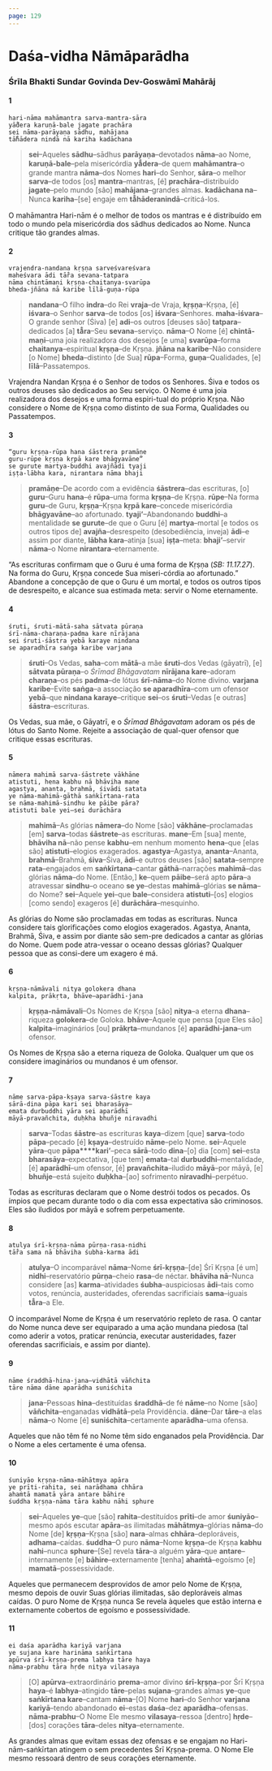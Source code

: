 ```yaml
---
page: 129
---
```


# Daśa-vidha Nāmāparādha

### Śrīla Bhakti Sundar Govinda Dev-Goswāmī Mahārāj

#### 1

    hari-nāma mahāmantra sarva-mantra-sāra
    yā̐dera karuṇā-bale jagate prachāra
    sei nāma-parāyaṇa sādhu, mahājana
    tā̐hādera nindā nā kariha kadāchana

> **sei**–Aqueles **sādhu**–sādhus **parāyaṇa**–devotados **nāma**–ao Nome, **karuṇā-bale**–pela misericórdia **yā̐dera**–de quem **mahāmantra**–o grande mantra **nāma**–dos Nomes **hari**–do Senhor, **sāra**–o melhor **sarva**–de todos [os] **mantra**–mantras, [é] **prachāra**–distribuído **jagate**–pelo mundo [são] **mahājana**–grandes almas. **kadāchana na**–Nunca **kariha**–[se] engaje em **tā̐hāderanindā**–criticá-los.

O mahāmantra Hari-nām é o melhor de todos os mantras e é distribuído em todo o mundo pela misericórdia dos sādhus dedicados ao Nome. Nunca critique tão grandes almas.

#### 2

    vrajendra-nandana kṛṣṇa sarveśvareśvara
    maheśvara ādi tā̐ra sevana-tatpara
    nāma chintāmaṇi kṛṣṇa-chaitanya-svarūpa
    bheda-jñāna nā karibe līlā-guṇa-rūpa

> **nandana**–O filho **indra**–do Rei **vraja**–de Vraja, **kṛṣṇa**–Kṛṣṇa, [é] **iśvara**–o Senhor **sarva**–de todos [os] **iśvara**–Senhores. **maha-iśvara**–O grande senhor (Śiva) [e] **adi**–os outros [deuses são] **tatpara**–dedicados [a] **tā̐ra**–Seu **sevana**–serviço. **nāma**–O Nome [é] **chintā-maṇi**–uma joia realizadora dos desejos [e uma] **svarūpa**–forma **chaitanya**–espiritual **kṛṣṇa**–de Kṛṣṇa. **jñāna na karibe**–Não considere [o Nome] **bheda**–distinto [de Sua] **rūpa**–Forma, **guṇa**–Qualidades, [e] **līlā**–Passatempos.

Vrajendra Nandan Kṛṣṇa é o Senhor de todos os Senhores. Śiva e todos os outros deuses são dedicados ao Seu serviço. O Nome é uma joia realizadora dos desejos e uma forma espiri-tual do próprio Kṛṣṇa. Não considere o Nome de Kṛṣṇa como distinto de sua Forma, Qualidades ou Passatempos.

#### 3

    “guru kṛṣṇa-rūpa hana śāstrera pramāṇe
    guru-rūpe kṛṣṇa kṛpā kare bhāgyavāne”
    se gurute martya-buddhi avajñādi tyaji
    iṣṭa-lābha kara, nirantara nāma bhaji

> **pramāṇe**–De acordo com a evidência **śāstrera**–das escrituras, [o] **guru**–Guru **hana**–é **rūpa**–uma forma **kṛṣṇa**–de Kṛṣṇa. **rūpe**–Na forma **guru**–de Guru, **kṛṣṇa**–Kṛṣṇa **kṛpā kare**–concede misericórdia **bhāgyavāne**–ao afortunado. **tyaji’**–Abandonando **buddhi**–a mentalidade **se gurute**–de que o Guru [é] **martya**–mortal [e todos os outros tipos de] **avajña**–desrespeito (desobediência, inveja) **ādi**–e assim por diante, **lābha kara**–atinja [sua] **iṣṭa**–meta: **bhaji’**–servir **nāma**–o Nome **nirantara**–eternamente.

“As escrituras confirmam que o Guru é uma forma de Kṛṣṇa (*SB: 11.17.27*). Na forma do Guru, Kṛṣṇa concede Sua miseri-córdia ao afortunado.” Abandone a concepção de que o Guru é um mortal, e todos os outros tipos de desrespeito, e alcance sua estimada meta: servir o Nome eternamente.

#### 4

    śruti, śruti-mātā-saha sātvata pūraṇa
    śrī-nāma-charaṇa-padma kare nīrājana
    sei śruti-śāstra yebā karaye nindana
    se aparadhīra saṅga karibe varjana

> **śruti**–Os Vedas, **saha**–com **mātā**–a mãe **śruti**–dos Vedas (gāyatrī), [e] **sātvata pūraṇa**–o *Śrīmad Bhāgavatam* **nīrājana kare**–adoram **charaṇa**–os pés **padma**–de lótus **śrī-nāma**–do Nome divino. **varjana karibe**–Evite **saṅga**–a associação **se aparadhīra**–com um ofensor **yebā**–que **nindana karaye**–critique **sei**–os **śruti**–Vedas [e outras] **śāstra**–escrituras.

Os Vedas, sua mãe, o Gāyatrī, e o *Śrīmad Bhāgavatam* adoram os pés de lótus do Santo Nome. Rejeite a associação de qual-quer ofensor que critique essas escrituras.

#### 5

    nāmera mahimā sarva-śāstrete vākhāne
    atistuti, hena kabhu nā bhāviha mane
    agastya, ananta, brahmā, śivādi satata
    ye nāma-mahimā-gāthā saṅkīrtana-rata
    se nāma-mahimā-sindhu ke pāibe pāra?
    atistuti bale yei—sei durāchāra

> **mahimā**–As glórias **nāmera**–do Nome [são] **vākhāne**–proclamadas [em] **sarva**–todas **śāstrete**–as escrituras. **mane**–Em [sua] mente, **bhāviha nā**–não pense **kabhu**–em nenhum momento **hena**–que [elas são] **atistuti**–elogios exagerados. **agastya**–Agastya, **ananta**–Ananta, **brahmā**–Brahmā, **śiva**–Śiva, **ādi**–e outros deuses [são] **satata**–sempre **rata**–engajados em **saṅkīrtana**–cantar **gāthā**–narrações **mahimā**–das glórias **nāma**–do Nome. [Então,] **ke**–quem **pāibe**–será apto **pāra**–a atravessar **sindhu**–o oceano **se ye**–destas **mahimā**–glórias **se nāma**–do Nome? **sei**–Aquele **yei**–que **bale**–considera **atistuti**–[os] elogios [como sendo] exageros [é] **durāchāra**–mesquinho.

As glórias do Nome são proclamadas em todas as escrituras. Nunca considere tais glorificações como elogios exagerados. Agastya, Ananta, Brahmā, Śiva, e assim por diante são sem-pre dedicados a cantar as glórias do Nome. Quem pode atra-vessar o oceano dessas glórias? Qualquer pessoa que as consi-dere um exagero é má.

#### 6

    kṛṣṇa-nāmāvali nitya golokera dhana
    kalpita, prākṛta, bhāve—aparādhi-jana

> **kṛṣṇa-nāmāvali**–Os Nomes de Kṛṣṇa [são] **nitya**–a eterna **dhana**–riqueza **golokera**–de Goloka. **bhāve**–Aquele que pensa [que Eles são] **kalpita**–imaginários [ou] **prākṛta**–mundanos [é] **aparādhi-jana**–um ofensor.

Os Nomes de Kṛṣṇa são a eterna riqueza de Goloka. Qualquer um que os considere imaginários ou mundanos é um ofensor.

#### 7

    nāme sarva-pāpa-kṣaya sarva-śāstre kaya
    sārā-dina pāpa kari sei bharasāya—
    emata durbuddhi yāra sei aparādhī
    māyā-pravañchita, duḥkha bhuñje niravadhi

> **sarva**–Todas **śāstre**–as escrituras **kaya**–dizem [que] **sarva**–todo **pāpa**–pecado [é] **kṣaya**–destruído **nāme**–pelo Nome. **sei**–Aquele **yāra**–que **pāpa****kari’**–peca **sārā**–todo **dina**–[o] dia [com] **sei**–esta **bharasāya**–expectativa, [que tem] **emata**–tal **durbuddhi**–mentalidade, [é] **aparādhī**–um ofensor, [é] **pravañchita**–iludido **māyā**–por māyā, [e] **bhuñje**–está sujeito **duḥkha**–[ao] sofrimento **niravadhi**–perpétuo.

Todas as escrituras declaram que o Nome destrói todos os pecados. Os ímpios que pecam durante todo o dia com essa expectativa são criminosos. Eles são iludidos por māyā e sofrem perpetuamente.

#### 8

    atulya śrī-kṛṣṇa-nāma pūrṇa-rasa-nidhi
    tā̐ra sama nā bhāviha śubha-karma ādi

> **atulya**–O incomparável **nāma**–Nome **śrī-kṛṣṇa**–[de] Śrī Kṛṣṇa [é um] **nidhi**–reservatório **pūrṇa**–cheio **rasa**–de néctar. **bhāviha nā**–Nunca considere [as] **karma**–atividades **śubha**–auspiciosas **ādi**–tais como votos, renúncia, austeridades, oferendas sacrificiais **sama**–iguais **tā̐ra**–a Ele.

O incomparável Nome de Kṛṣṇa é um reservatório repleto de rasa. O cantar do Nome nunca deve ser equiparado a uma ação mundana piedosa (tal como aderir a votos, praticar renúncia, executar austeridades, fazer oferendas sacrificiais, e assim por diante).

#### 9

    nāme śraddhā-hina-jana—vidhātā vāñchita
    tāre nāma dāne aparādha suniśchita

> **jana**–Pessoas **hina**–destituídas **śraddhā**–de fé **nāme**–no Nome [são] **vāñchita**–enganadas **vidhātā**–pela Providência. **dāne**–Dar **tāre**–a elas **nāma**–o Nome [é] **suniśchita**–certamente **aparādha**–uma ofensa.

Aqueles que não têm fé no Nome têm sido enganados pela Providência. Dar o Nome a eles certamente é uma ofensa.

#### 10

    śuniyāo kṛṣṇa-nāma-māhātmya apāra
    ye prīti-rahita, sei narādhama chhāra
    ahaṁtā mamatā yāra antare bāhire
    śuddha kṛṣṇa-nāma tāra kabhu nāhi sphure

> **sei**–Aqueles **ye**–que [são] **rahita**–destituídos **prīti**–de amor **śuniyāo**–mesmo após escutar **apāra**–as ilimitadas **māhātmya**–glórias **nāma**–do Nome [de] **kṛṣṇa**–Kṛṣṇa [são] **nara**–almas **chhāra**–deploráveis, **adhama**–caídas. **śuddha**–O puro **nāma**–Nome **kṛṣṇa**–de Kṛṣṇa **kabhu nahi**–nunca **sphure**–[Se] revela **tāra**–a alguém **yāra**–que **antare**–internamente [e] **bāhire**–externamente [tenha] **ahaṁtā**–egoísmo [e] **mamatā**–possessividade.

Aqueles que permanecem desprovidos de amor pelo Nome de Kṛṣṇa, mesmo depois de ouvir Suas glórias ilimitadas, são deploráveis almas caídas. O puro Nome de Kṛṣṇa nunca Se revela àqueles que estão interna e externamente cobertos de egoísmo e possessividade.

#### 11

    ei daśa aparādha kariyā varjana
    ye sujana kare harināma saṅkīrtana
    apūrva śrī-kṛṣṇa-prema labhya tāre haya
    nāma-prabhu tāra hṛde nitya vilasaya

> [O] **apūrva**–extraordinário **prema**–amor divino **śrī-kṛṣṇa**–por Śrī Kṛṣṇa **haya**–é **labhya**–atingido **tāre**–pelas **sujana**–grandes almas **ye**–que **saṅkīrtana kare**–cantam **nāma**–[O] Nome **hari**–do Senhor **varjana kariyā**–tendo abandonado **ei**–estas **daśa**–dez **aparādha**–ofensas. **nāma-prabhu**–O Nome Ele mesmo **vilasaya**–ressoa [dentro] **hṛde**–[dos] corações **tāra**–deles **nitya**–eternamente.

As grandes almas que evitam essas dez ofensas e se engajam no Hari-nām-saṅkīrtan atingem o sem precedentes Śrī Kṛṣṇa-prema. O Nome Ele mesmo ressoará dentro de seus corações eternamente.

